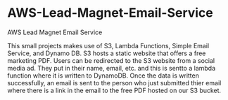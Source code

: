 # AWS-Lead-Magnet-Email-Service
AWS Lead Magnet Email Service

This small projects makes use of S3, Lambda Functions, Simple Email Service, and Dynamo DB. S3 hosts a static website that offers a free marketing PDF. Users can be redirected to the S3 website from a social media ad. They put in their 
name, email, etc. and this is sentto a lambda function where it is written to DynamoDB. Once the data is written successfully, an email is sent to the person who just submitted thier email where there is a link in the email
to the free PDF hosted on our S3 bucket. 
